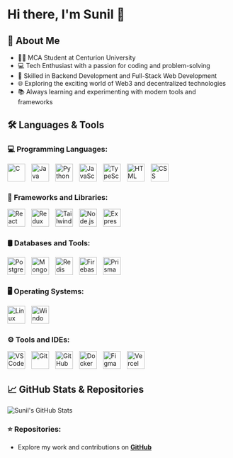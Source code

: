 # Hi there, I'm Sunil 👋  

## 🚀 About Me  

- 🧑‍🎓 MCA Student at Centurion University  
- 💻 Tech Enthusiast with a passion for coding and problem-solving  
- 🔧 Skilled in Backend Development and Full-Stack Web Development  
- 🌐 Exploring the exciting world of Web3 and decentralized technologies  
- 📚 Always learning and experimenting with modern tools and frameworks  

## 🛠️ Languages & Tools  

### 💻 Programming Languages:  
<img src="https://img.icons8.com/fluency/48/000000/c-programming.png" alt="C" width="40" height="40" style="margin-right: 10px;">
<img src="https://img.icons8.com/fluency/48/000000/java-coffee-cup-logo.png" alt="Java" width="40" height="40" style="margin-right: 10px;">
<img src="https://img.icons8.com/fluency/48/000000/python.png" alt="Python" width="40" height="40" style="margin-right: 10px;">
<img src="https://img.icons8.com/fluency/48/000000/javascript.png" alt="JavaScript" width="40" height="40" style="margin-right: 10px;">
<img src="https://img.icons8.com/fluency/48/000000/typescript.png" alt="TypeScript" width="40" height="40" style="margin-right: 10px;">
<img src="https://img.icons8.com/fluency/48/000000/html-5.png" alt="HTML" width="40" height="40" style="margin-right: 10px;">
<img src="https://img.icons8.com/fluency/48/000000/css3.png" alt="CSS" width="40" height="40" style="margin-right: 10px;">  

### 🧱 Frameworks and Libraries:  
<img src="https://img.icons8.com/fluency/48/000000/react.png" alt="React" width="40" height="40" style="margin-right: 10px;">
<img src="https://img.icons8.com/fluency/48/000000/redux.png" alt="Redux" width="40" height="40" style="margin-right: 10px;">
<img src="https://img.icons8.com/fluency/48/000000/tailwindcss.png" alt="Tailwind CSS" width="40" height="40" style="margin-right: 10px;">
<img src="https://img.icons8.com/fluency/48/000000/nodejs.png" alt="Node.js" width="40" height="40" style="margin-right: 10px;">
<img src="https://img.icons8.com/fluency/48/000000/express.png" alt="Express.js" width="40" height="40" style="margin-right: 10px;">  

### 🛢️ Databases and Tools:  
<img src="https://img.icons8.com/fluency/48/000000/postgresql.png" alt="PostgreSQL" width="40" height="40" style="margin-right: 10px;">
<img src="https://img.icons8.com/fluency/48/000000/mongodb.png" alt="MongoDB" width="40" height="40" style="margin-right: 10px;">
<img src="https://img.icons8.com/fluency/48/000000/redis.png" alt="Redis" width="40" height="40" style="margin-right: 10px;">
<img src="https://img.icons8.com/fluency/48/000000/firebase.png" alt="Firebase" width="40" height="40" style="margin-right: 10px;">
<img src="https://img.icons8.com/fluency/48/000000/prisma.png" alt="Prisma" width="40" height="40" style="margin-right: 10px;">  

### 🖥️ Operating Systems:  
<img src="https://img.icons8.com/fluency/48/000000/linux.png" alt="Linux" width="40" height="40" style="margin-right: 10px;">
<img src="https://img.icons8.com/fluency/48/000000/windows-10.png" alt="Windows" width="40" height="40" style="margin-right: 10px;">  

### ⚙️ Tools and IDEs:  
<img src="https://img.icons8.com/fluency/48/000000/visual-studio-code-2019.png" alt="VS Code" width="40" height="40" style="margin-right: 10px;">
<img src="https://img.icons8.com/fluency/48/000000/git.png" alt="Git" width="40" height="40" style="margin-right: 10px;">
<img src="https://img.icons8.com/fluency/48/000000/github.png" alt="GitHub" width="40" height="40" style="margin-right: 10px;">
<img src="https://img.icons8.com/fluency/48/000000/docker.png" alt="Docker" width="40" height="40" style="margin-right: 10px;">
<img src="https://img.icons8.com/fluency/48/000000/figma.png" alt="Figma" width="40" height="40" style="margin-right: 10px;">
<img src="https://img.icons8.com/fluency/48/000000/vercel.png" alt="Vercel" width="40" height="40" style="margin-right: 10px;">  

## 📈 GitHub Stats & Repositories  

![Sunil's GitHub Stats](https://github-readme-stats.vercel.app/api?username=sunil8521&show_icons=true&theme=radical)  

### ⭐️ Repositories:  
- Explore my work and contributions on **[GitHub](https://github.com/sunil8521)**
